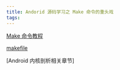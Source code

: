 ```yaml
---
title: Andorid 源码学习之 Make 命令的重头戏
tags:
---
```



[Make 命令教程](http://www.ruanyifeng.com/blog/2015/02/make.html)


[makefile](https://www.androidos.net.cn/codebook/makefile)

[Android 内核剖析相关章节]
